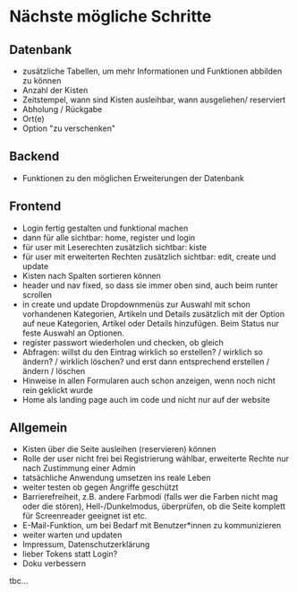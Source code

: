 # Nächste mögliche Schritte
## Datenbank
- zusätzliche Tabellen, um mehr Informationen und Funktionen abbilden zu können
- Anzahl der Kisten
- Zeitstempel, wann sind Kisten ausleihbar, wann ausgeliehen/ reserviert
- Abholung / Rückgabe
- Ort(e)
- Option "zu verschenken"
## Backend
- Funktionen zu den möglichen Erweiterungen der Datenbank
## Frontend
- Login fertig gestalten und funktional machen
- dann für alle sichtbar: home, register und login
- für user mit Leserechten zusätzlich sichtbar: kiste
- für user mit erweiterten Rechten zusätzlich sichtbar: edit, create und update
- Kisten nach Spalten sortieren können
- header und nav fixed, so dass sie immer oben sind, auch beim runter scrollen
- in create und update Dropdownmenüs zur Auswahl mit schon vorhandenen Kategorien, Artikeln und Details zusätzlich mit der Option auf neue Kategorien, Artikel oder Details hinzufügen. Beim Status nur feste Auswahl an Optionen.
- register passwort wiederholen und checken, ob gleich
- Abfragen: willst du den Eintrag wirklich so erstellen? / wirklich so ändern? / wirklich löschen? und erst dann entsprechend erstellen / ändern / löschen
- Hinweise in allen Formularen auch schon anzeigen, wenn noch nicht rein geklickt wurde
- Home als landing page auch im code und nicht nur auf der website

## Allgemein
- Kisten über die Seite ausleihen (reservieren) können
- Rolle der user nicht frei bei Registrierung wählbar, erweiterte Rechte nur nach Zustimmung einer Admin
- tatsächliche Anwendung umsetzen ins reale Leben
- weiter testen ob gegen Angriffe geschützt
- Barrierefreiheit, z.B. andere Farbmodi (falls wer die Farben nicht mag oder die stören), Hell-/Dunkelmodus, überprüfen, ob die Seite komplett für Screenreader geeignet ist etc.
- E-Mail-Funktion, um bei Bedarf mit Benutzer*innen zu kommunizieren
- weiter warten und updaten
- Impressum, Datenschutzerklärung
- lieber Tokens statt Login?
- Doku verbessern

tbc...